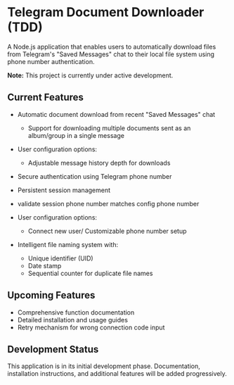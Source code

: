 # Telegram Document Downloader (TDD)

A Node.js application that enables users to automatically download files from Telegram's "Saved Messages" chat to their local file system using phone number authentication.

**Note:** This project is currently under active development.

## Current Features

- Automatic document download from recent "Saved Messages" chat

  - Support for downloading multiple documents sent as an album/group in a single message

- User configuration options:

  - Adjustable message history depth for downloads

- Secure authentication using Telegram phone number
- Persistent session management
- validate session phone number matches config phone number

- User configuration options:

  - Connect new user/ Customizable phone number setup

- Intelligent file naming system with:
  - Unique identifier (UID)
  - Date stamp
  - Sequential counter for duplicate file names

## Upcoming Features

- Comprehensive function documentation
- Detailed installation and usage guides
- Retry mechanism for wrong connection code input

## Development Status

This application is in its initial development phase. Documentation, installation instructions, and additional features will be added progressively.
